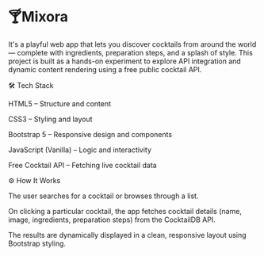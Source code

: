 # 🍸Mixora
It's a playful web app that lets you discover cocktails from around the world — complete with ingredients, preparation steps, and a splash of style.
This project is built as a hands-on experiment to explore API integration and dynamic content rendering using a free public cocktail API.

🛠 Tech Stack

HTML5 – Structure and content

CSS3 – Styling and layout

Bootstrap 5 – Responsive design and components

JavaScript (Vanilla) – Logic and interactivity

Free Cocktail API – Fetching live cocktail data

⚙️ How It Works

The user searches for a cocktail or browses through a list.

On clicking a particular cocktail, the app fetches cocktail details (name, image, ingredients, preparation steps) from the CocktailDB API.

The results are dynamically displayed in a clean, responsive layout using Bootstrap styling.
